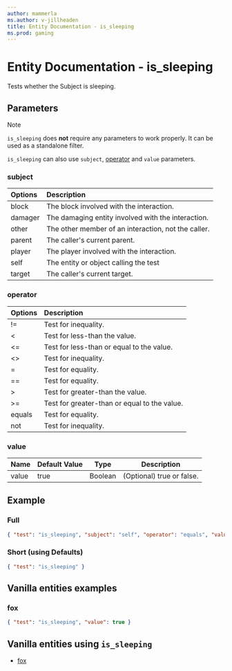 ```yaml
---
author: mammerla
ms.author: v-jillheaden
title: Entity Documentation - is_sleeping
ms.prod: gaming
---
```


# Entity Documentation - is_sleeping

Tests whether the Subject is sleeping.

## Parameters

> [!NOTE]
> `is_sleeping` does **not** require any parameters to work properly. It can be used as a standalone filter.
>
> `is_sleeping` can also use `subject`, [operator](../Definitions/NestedTables/operator.md) and `value` parameters.

### subject

| Options| Description |
|:-----------|:-----------|
| block| The block involved with the interaction. |
| damager| The damaging entity involved with the interaction. |
| other| The other member of an interaction, not the caller. |
| parent| The caller's current parent. |
| player| The player involved with the interaction. |
| self| The entity or object calling the test |
| target| The caller's current target. |

### operator

| Options| Description |
|:-----------|:-----------|
| !=| Test for inequality. |
| <| Test for less-than the value. |
| <=| Test for less-than or equal to the value. |
| <>| Test for inequality. |
| =| Test for equality. |
| ==| Test for equality. |
| >| Test for greater-than the value. |
| >=| Test for greater-than or equal to the value. |
| equals| Test for equality. |
| not| Test for inequality. |

### value

|Name |Default Value  |Type  |Description  |
|---------|---------|---------|---------|
|value |true |Boolean |(Optional) true or false. |

## Example

### Full

```json
{ "test": "is_sleeping", "subject": "self", "operator": "equals", "value": true}
```

### Short (using Defaults)

```json
{ "test": "is_sleeping" }
```

## Vanilla entities examples

### fox

```json
{ "test": "is_sleeping", "value": true }
```

## Vanilla entities using `is_sleeping`

- [fox](../../../../Source/VanillaBehaviorPack_Snippets/entities/fox.md)
